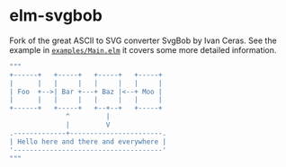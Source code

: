 # elm-svgbob

Fork of the great ASCII to SVG converter SvgBob by Ivan Ceras. See the example
in [`examples/Main.elm`](examples/Main.elm) it covers some more detailed
information.

```elm
"""
+------+   +-----+   +-----+   +-----+
|      |   |     |   |     |   |     |
| Foo  +-->| Bar +---+ Baz |<--+ Moo |
|      |   |     |   |     |   |     |
+------+   +-----+   +--+--+   +-----+
              ^         |
              |         V
.-------------+-----------------------.
| Hello here and there and everywhere |
'-------------------------------------'
"""
```
